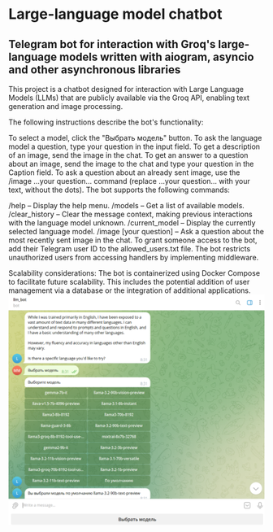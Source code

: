 # Large-language model chatbot
## Telegram bot for interaction with Groq's large-language models written with aiogram, asyncio and other asynchronous libraries

This project is a chatbot designed for interaction with Large Language Models (LLMs) that are publicly available via the Groq API, enabling text generation and image processing.

The following instructions describe the bot's functionality:

To select a model, click the "Выбрать модель" button.
To ask the language model a question, type your question in the input field.
To get a description of an image, send the image in the chat.
To get an answer to a question about an image, send the image to the chat and type your question in the Caption field.
To ask a question about an already sent image, use the /image ...your question... command (replace ...your question... with your text, without the dots).
The bot supports the following commands:

/help – Display the help menu.
/models – Get a list of available models.
/clear_history – Clear the message context, making previous interactions with the language model unknown.
/current_model – Display the currently selected language model.
/image [your question] – Ask a question about the most recently sent image in the chat.
To grant someone access to the bot, add their Telegram user ID to the allowed_users.txt file.
The bot restricts unauthorized users from accessing handlers by implementing middleware.

Scalability considerations:
The bot is containerized using Docker Compose to facilitate future scalability. This includes the potential addition of user management via a database or the integration of additional applications.
![alt text](./165202.png)
